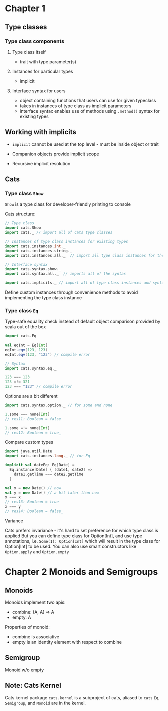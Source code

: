 
# Chapter 1

## Type classes

### Type class components

1) Type class itself

    - trait with type parameter(s)
  
2) Instances for particular types

    - implicit
  
3) Interface syntax for users

    - object containing functions that users can use for given typeclass
    - takes in instances of type class as implicit parameters
    - interface syntax enables use of methods using `.method()` syntax for existing types
  
## Working with implicits

  - `implicit` cannot be used at the top level - must be inside object or trait

  - Companion objects provide implicit scope

  - Recursive implicit resolution

## Cats

### Type class `Show`

`Show` is a type class for developer-friendly printing to console

Cats structure:

```scala
// Type class
import cats.Show
import cats._ // import all of cats type classes

// Instances of type class instances for existing types
import cats.instances.int._
import cats.instances.string._
import cats.instances.all._  // import all type class instances for the std lib

// Interface syntax
import cats.syntax.show._
import cats.syntax.all._  // imports all of the syntax

import cats.implicits._ // import all of type class instances and syntax
```

Define custom instances through convenience methods to avoid implementing the type class instance

### Type class `Eq`

Type-safe equality check instead of default object comparison provided by scala out of the box

```scala
import cats.Eq
 
val eqInt = Eq[Int] 
eqInt.eqv(123, 123) 
eqInt.eqv(123, "123") // compile error

// Syntax
import cats.syntax.eq._

123 === 123
123 =!= 321
123 === "123" // compile error
```

Options are a bit different

```scala
import cats.syntax.option._ // for some and none

1.some === none[Int]
// res11: Boolean = false

1.some =!= none[Int]
// res12: Boolean = true_
```

Compare custom types

```scala
import java.util.Date
import cats.instances.long._ // for Eq

implicit val dateEq: Eq[Date] = 
  Eq.instance[Date] { (date1, date2) =>
    date1.getTime === date2.getTime
  }

val x = new Date() // now
val y = new Date() // a bit later than now
x === x
// res13: Boolean = true
x === y
// res14: Boolean = false_
```

Variance

Cats prefers invariance - it's hard to set preference for which type class is applied
But you can define type class for Option[Int], and use type annotations, i.e.  `Some(1): Option[Int]` which will result in the type class for Option[Int] to be used. You can also use smart constructors like `Option.apply` and `Option.empty`


# Chapter 2 Monoids and Semigroups

## Monoids

Monoids implement two apis:

- combine: (A, A) => A
- empty: A

Properties of monoid:

- combine is associative
- empty is an identity element with respect to combine

### 

## Semigroup

Monoid w/o empty

## Note: Cats Kernel

Cats kernel package `cats.kernel` is a subproject of cats, aliased to `cats`
`Eq`, `Semigroup`, and `Monoid` are in the kernel.
